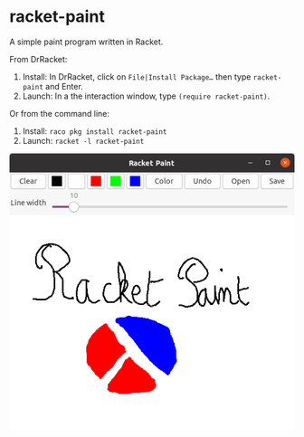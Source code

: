 racket-paint
============

A simple paint program written in Racket.

From DrRacket:
1. Install: In DrRacket, click on `File|Install Package…` then type `racket-paint` and Enter.
2. Launch: In a the interaction window, type `(require racket-paint)`.

Or from the command line:
1. Install: `raco pkg install racket-paint`
2. Launch: `racket -l racket-paint`

![yeah, painting's not my forte as you can see](img/demo.png)

